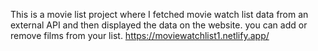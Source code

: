 This is a movie list project where I fetched movie watch list data from an external API and then displayed the data on the website. you can add or remove films from your list.                                                                                                                                                                       https://moviewatchlist1.netlify.app/      
 

